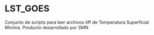 # LST_GOES
 Conjunto de scripts para leer archivos tiff de Temperatura Superficial Minima. Producto desarrollado por SMN
